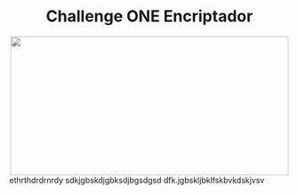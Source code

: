 <html>
<body>
<div align= center>
<h1>Challenge ONE Encriptador</h1>

<img src="https://magucho.github.io/Chalenge_ONE_encriptador.github.io/" width="500" height="250">
</div>
</body>
</html>
ethrthdrdrnrdy
sdkjgbskdjgbksdjbgsdgsd
dfk.jgbskljbklfskbvkdskjvsv
